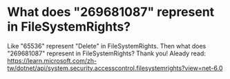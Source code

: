 
# What does "269681087" represent in FileSystemRights?

Like "65536" represent "Delete" in FileSystemRights. Then what does "269681087" represent in FileSystemRights?
Thank you!
Aleady read:
https://learn.microsoft.com/zh-tw/dotnet/api/system.security.accesscontrol.filesystemrights?view=net-6.0

        